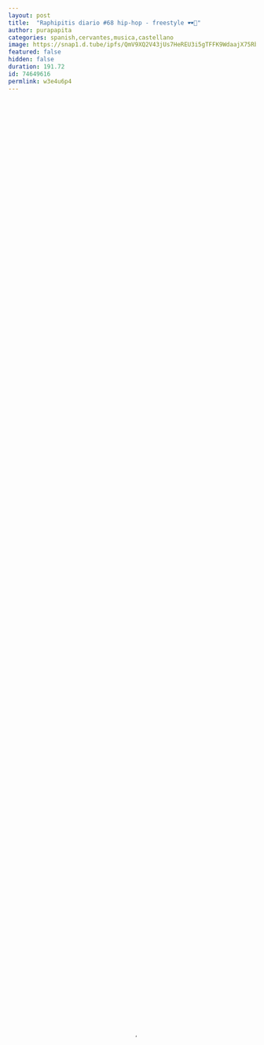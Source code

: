 ```yaml
---
layout: post
title:  "Raphipitis diario #68 hip-hop - freestyle 🕶🎤"
author: purapapita
categories: spanish,cervantes,musica,castellano
image: https://snap1.d.tube/ipfs/QmV9XQ2V43jUs7HeREU3i5gTFFK9WdaajX75RbzYaZBeqn
featured: false
hidden: false
duration: 191.72
id: 74649616
permlink: w3e4u6p4
---
```

    
<video poster="https://snap1.d.tube/ipfs/QmV9XQ2V43jUs7HeREU3i5gTFFK9WdaajX75RbzYaZBeqn" autoplay="" id="player_html5_api" class="vjs-tech" style="width: 100%; height: 100%;" tabindex="-1" src="https://video.dtube.top/ipfs/Qmc71Q2cyxaSNXg3NdUe3yF5tWREFTK2sLmeZeBcm9uwgU"></video>

<center>
https://66.media.tumblr.com/66932d651473dd14a86137eccd3cd5bf/tumblr_ocl94zoHvQ1uaqtxco1_400.gif
[Fuente](https://www.tumblr.com/search/gif%20canserbero)
</center>

<div class="text-justify">

<center>
![](https://cdn.steemitimages.com/DQmVFzekYsFt6aWYkSdaFGuVPSN2rxeaLKVFsz7upQWD8C3/image.png)
</center>

<div class="text-justify">

<center>
![](https://cdn.steemitimages.com/DQmVFzekYsFt6aWYkSdaFGuVPSN2rxeaLKVFsz7upQWD8C3/image.png)
</center>

Practicar a diario mi freestyle es mi meta. Mejorar mi fluidez, modulación, flow, hasta alcanzar un nivel considerable como maestro. Es un camino largo y me entusiasma que sea un reto, lejos veo a la cima, no hay problema, estoy desde aquí abajo gozando paso a paso. 

<center>
![](https://cdn.steemitimages.com/DQmVFzekYsFt6aWYkSdaFGuVPSN2rxeaLKVFsz7upQWD8C3/image.png)
</center>

<div class="text-justify">

La improvisación es parte del arte que voy a invertir, porque todavía hay más sorpresas, por ejemplo crear temas, algo mejor trabajado, dedicado, con tiempo y planificación.

<center>
![](https://cdn.steemitimages.com/DQmVFzekYsFt6aWYkSdaFGuVPSN2rxeaLKVFsz7upQWD8C3/image.png)
</center>

<div class="text-justify">

Sé que tengo muletillas, me quedo pegado, falta flow, fluidez, modulación, muy novato, manejar la presión, la pena y el contenido. Me encargare de mejorar, me equivocare con toda la determinación de pararme, limpiarme las rodillas y seguir corriendo hacia la meta. 

<center>
![](https://cdn.steemitimages.com/DQmVFzekYsFt6aWYkSdaFGuVPSN2rxeaLKVFsz7upQWD8C3/image.png)
</center>

<center>
Críticas constructivas, aunque soy inmune ante las destructivas.  
</center>

<center>
![](https://cdn.steemitimages.com/DQmVFzekYsFt6aWYkSdaFGuVPSN2rxeaLKVFsz7upQWD8C3/image.png)
</center>

<center>
Pista de uso libre: 
</center>

<center>
![](https://cdn.steemitimages.com/DQmVFzekYsFt6aWYkSdaFGuVPSN2rxeaLKVFsz7upQWD8C3/image.png)
</center>

https://www.youtube.com/watch?v=ujHcvsTnE_U

<center>
![](https://cdn.steemitimages.com/DQmVFzekYsFt6aWYkSdaFGuVPSN2rxeaLKVFsz7upQWD8C3/image.png)
</center>

<center>
[Fuente de separador](https://www.tacomalibrary.org/blogs/post/rap-and-hip-hop-music/)
</center>

<center>
*.*
</center>

<center>
https://steemitimages.com/640x0/https://cdn.steemitimages.com/DQmdwkSAeudKF98SKJfPBXwPaRgSc4Qm4899t6b8VMhd3N6/separador_VDC_1%20Actualizado%203_.png

https://discordapp.com/invite/DcAfub Discord VDC

https://steemitimages.com/200x200/https://cdn.discordapp.com/attachments/447932130551398400/461013275484749825/dtube.gif

https://discordapp.com/invite/UwMkwRQ Discord OneLovedTube

![](https://cdn.steemitimages.com/DQmdqREWnH2G7pJdFRSzbkXXGCjphtgLAjto93EeBQJwydr/image.png)

https://discordapp.com/invite/w5nMu6g Engranaje Discord 

https://steemitimages.com/640x0/https://cdn.steemitimages.com/DQmau4xuco7yqi68kQYFENTokMfe9BmnruaS8dW1UkqG3JG/Cervantes.png

https://discord.gg/gKP6JpV Discord cervantes

https://steemitimages.com/0x0/https://cdn.discordapp.com/attachments/509464445643259912/533719323601141769/GIF3.gif

https://discord.gg/bS7F42z Discord voto vnzla

</center>

</div>

<center>
![](https://cdn.steemitimages.com/DQmVMPFnY6RyYGjn38DFzi8R5FVDg6jmkNR8gEAUArKbTJj/image.png)
</center>
